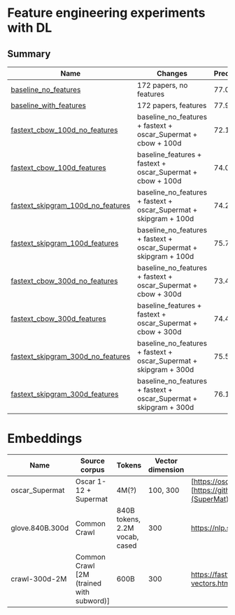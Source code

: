 # Feature engineering experiments with DL

## Summary 

| Name | Changes | Precision | Recall  | F1 |  
|------|---------|-----------|---------|----|
| [baseline_no_features](baseline_no_features) | 172 papers, no features | 77.00  |  77.20 |   77.09 |
| [baseline_with_features](baseline_features) | 172 papers, features | 77.95  |  77.27  |  77.60  |
| [fastext_cbow_100d_no_features](fastext_cbow_100d_no_features) | baseline_no_features + fastext + oscar_Supermat + cbow + 100d |   72.15 |   73.39 |   72.75 |
| [fastext_cbow_100d_features](fastext_cbow_100d_features) | baseline_features + fastext + oscar_Supermat + cbow + 100d |74.06  |  73.92  |  73.98|
| [fastext_skipgram_100d_no_features](fastext_skipgram_100d_no_features) | baseline_no_features + fastext + oscar_Supermat + skipgram + 100d | 74.22  |  75.99  |  75.08 | 
| [fastext_skipgram_100d_features](fastext_skipgram_100d_features) | baseline_no_features + fastext + oscar_Supermat + skipgram + 100d | 75.72  |  75.89  |  75.78 |
| [fastext_cbow_300d_no_features](fastext_cbow_300d_no_features) | baseline_no_features + fastext + oscar_Supermat + cbow + 300d |   73.49  |  73.89  |  73.68  |
| [fastext_cbow_300d_features](fastext_cbow_300d_features) | baseline_features + fastext + oscar_Supermat + cbow + 300d | 74.43  |  74.38  |  74.40  |
| [fastext_skipgram_300d_no_features](fastext_skipgram_300d_no_features) | baseline_no_features + fastext + oscar_Supermat + skipgram + 300d | 75.51  |  75.81 |   75.65  | 
| [fastext_skipgram_300d_features](fastext_skipgram_300d_features) | baseline_no_features + fastext + oscar_Supermat + skipgram + 300d |  76.19  |  76.76  |  76.46|


# Embeddings 

| Name | Source corpus | Tokens | Vector dimension | Url |   
|------|---------------|--------|------------------|-----|
| oscar_Supermat | Oscar 1-12 + Supermat | 4M(?) | 100, 300| [https://oscar-corpus.com/](Oscar), [https://github.com/lfoppiano/SuperMat](SuperMat) | 
| glove.840B.300d | Common Crawl | 840B tokens, 2.2M vocab, cased | 300 |https://nlp.stanford.edu/projects/glove/ | 
| crawl-300d-2M | Common Crawl [2M (trained with subword)] | 600B | 300 | https://fasttext.cc/docs/en/english-vectors.html | 
